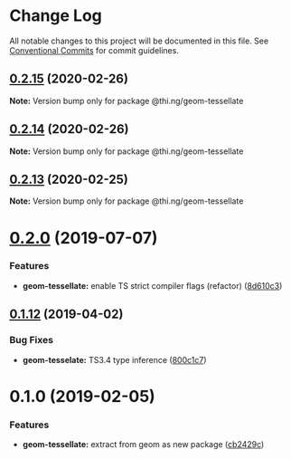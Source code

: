 # Change Log

All notable changes to this project will be documented in this file.
See [Conventional Commits](https://conventionalcommits.org) for commit guidelines.

## [0.2.15](https://github.com/thi-ng/umbrella/compare/@thi.ng/geom-tessellate@0.2.14...@thi.ng/geom-tessellate@0.2.15) (2020-02-26)

**Note:** Version bump only for package @thi.ng/geom-tessellate





## [0.2.14](https://github.com/thi-ng/umbrella/compare/@thi.ng/geom-tessellate@0.2.13...@thi.ng/geom-tessellate@0.2.14) (2020-02-26)

**Note:** Version bump only for package @thi.ng/geom-tessellate





## [0.2.13](https://github.com/thi-ng/umbrella/compare/@thi.ng/geom-tessellate@0.2.12...@thi.ng/geom-tessellate@0.2.13) (2020-02-25)

**Note:** Version bump only for package @thi.ng/geom-tessellate





# [0.2.0](https://github.com/thi-ng/umbrella/compare/@thi.ng/geom-tessellate@0.1.17...@thi.ng/geom-tessellate@0.2.0) (2019-07-07)

### Features

* **geom-tessellate:** enable TS strict compiler flags (refactor) ([8d610c3](https://github.com/thi-ng/umbrella/commit/8d610c3))

## [0.1.12](https://github.com/thi-ng/umbrella/compare/@thi.ng/geom-tessellate@0.1.11...@thi.ng/geom-tessellate@0.1.12) (2019-04-02)

### Bug Fixes

* **geom-tesselate:** TS3.4 type inference ([800c1c7](https://github.com/thi-ng/umbrella/commit/800c1c7))

# 0.1.0 (2019-02-05)

### Features

* **geom-tessellate:** extract from geom as new package ([cb2429c](https://github.com/thi-ng/umbrella/commit/cb2429c))

